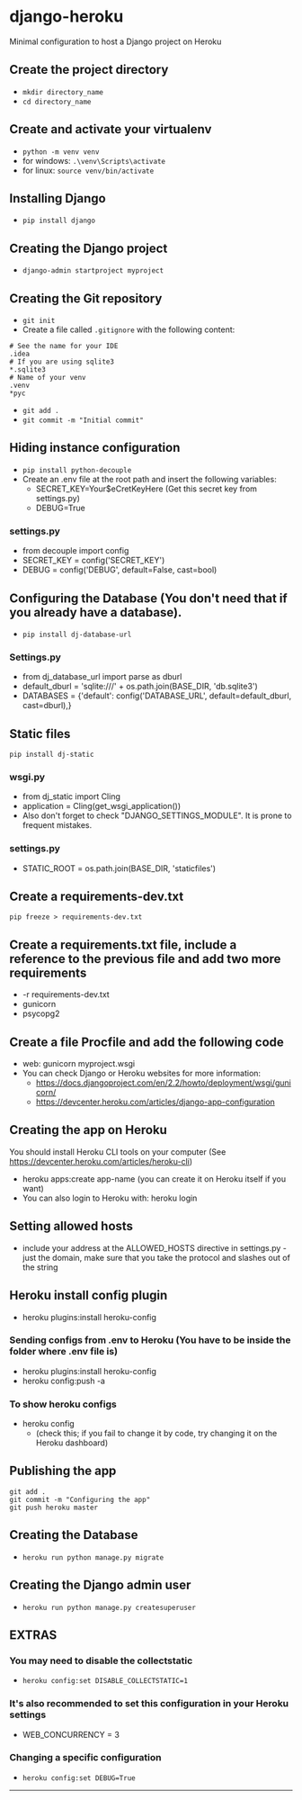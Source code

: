 # django-heroku
Minimal configuration to host a Django project on Heroku

## Create the project directory
* `mkdir directory_name`
* `cd directory_name`

## Create and activate your virtualenv
* `python -m venv venv`
* for windows: `.\venv\Scripts\activate`
* for linux: `source venv/bin/activate`

## Installing Django
* `pip install django`

## Creating the Django project
* `django-admin startproject myproject`

## Creating the Git repository
* `git init`
* Create a file called `.gitignore` with the following content:
```
# See the name for your IDE
.idea
# If you are using sqlite3
*.sqlite3
# Name of your venv
.venv
*pyc
```
* `git add .`
* `git commit -m "Initial commit"`

## Hiding instance configuration
* `pip install python-decouple`
* Create an .env file at the root path and insert the following variables:
  - SECRET_KEY=Your$eCretKeyHere (Get this secret key from settings.py)
  - DEBUG=True

### settings.py
* from decouple import config
* SECRET_KEY = config('SECRET_KEY')
* DEBUG = config('DEBUG', default=False, cast=bool)

## Configuring the Database (You don't need that if you already have a database).
* `pip install dj-database-url`

### Settings.py
* from dj_database_url import parse as dburl
* default_dburl = 'sqlite:///' + os.path.join(BASE_DIR, 'db.sqlite3')
* DATABASES = {'default': config('DATABASE_URL', default=default_dburl, cast=dburl),}


## Static files 
`pip install dj-static`

### wsgi.py
* from dj_static import Cling
* application = Cling(get_wsgi_application())
* Also don't forget to check "DJANGO_SETTINGS_MODULE". It is prone to frequent mistakes.

### settings.py
* STATIC_ROOT = os.path.join(BASE_DIR, 'staticfiles')

## Create a requirements-dev.txt
`pip freeze > requirements-dev.txt`

## Create a requirements.txt file, include a reference to the previous file and add two more requirements
* -r requirements-dev.txt
* gunicorn
* psycopg2

## Create a file Procfile and add the following code
* web: gunicorn myproject.wsgi
* You can check Django or Heroku websites for more information:
  - https://docs.djangoproject.com/en/2.2/howto/deployment/wsgi/gunicorn/
  - https://devcenter.heroku.com/articles/django-app-configuration

## Creating the app on Heroku
You should install Heroku CLI tools on your computer (See https://devcenter.heroku.com/articles/heroku-cli) 
* heroku apps:create app-name (you can create it on Heroku itself if you want)
* You can also login to Heroku with: heroku login

## Setting allowed hosts
* include your address at the ALLOWED_HOSTS directive in settings.py - just the domain, make sure that you take the protocol and slashes out of the string

## Heroku install config plugin
* heroku plugins:install heroku-config

### Sending configs from .env to Heroku (You have to be inside the folder where .env file is)
* heroku plugins:install heroku-config
* heroku config:push -a

### To show heroku configs
* heroku config 
  - (check this; if you fail to change it by code, try changing it on the Heroku dashboard)

## Publishing the app
```
git add .
git commit -m "Configuring the app"
git push heroku master
```

## Creating the Database
* `heroku run python manage.py migrate`

## Creating the Django admin user
* `heroku run python manage.py createsuperuser`

## EXTRAS
### You may need to disable the collectstatic
* `heroku config:set DISABLE_COLLECTSTATIC=1`

### It's also recommended to set this configuration in your Heroku settings
* WEB_CONCURRENCY = 3

### Changing a specific configuration
* `heroku config:set DEBUG=True`

---
